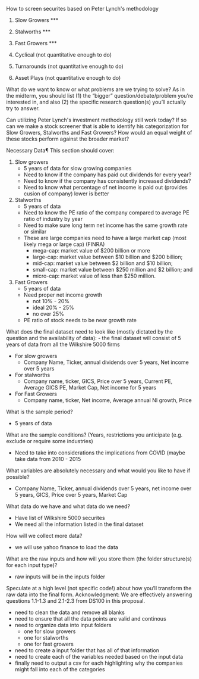 How to screen securites based on Peter Lynch's methodology
1. Slow Growers ***
2. Stalworths ***
3. Fast Growers ***

4. Cyclical (not quantitative enough to do)
5. Turnarounds (not quantitative enough to do)
6. Asset Plays (not quantitative enough to do)

What do we want to know or what problems are we trying to solve? As in the midterm, you should list (1) the “bigger” question/debate/problem you’re interested in, and also (2) the specific research question(s) you’ll actually try to answer.

Can utilizing Peter Lynch's investment methodology still work today? If so can we make a stock screener that is able to identify his categorization for Slow Growers, Stalworths and Fast Growers? How would an equal weight of these stocks perform against the broader market? 


Necessary Data¶
This section should cover:
1. Slow growers
    - 5 years of data for slow growing companies 
    - Need to know if the company has paid out dividends for every year?
    - Need to know if the company has consistently increased dividends?
    - Need to know what percentage of net income is paid out (provides cusion of company) lower is better
2. Stalworths 
    - 5 years of data 
    - Need to know the PE ratio of the company compared to average PE ratio of industry by year
    - Need to make sure long term net income has the same growth rate or similar
    - These are large companies need to have a large market cap (most likely mega or large cap) (FINRA)
        - mega-cap: market value of $200 billion or more
        - large-cap: market value between $10 billion and $200 billion;
        - mid-cap: market value between $2 billion and $10 billion;
        - small-cap: market value between $250 million and $2 billion; and
        - micro-cap: market value of less than $250 million.
3. Fast Growers 
    - 5 years of data 
    - Need proper net income growth 
       - not 10% - 20%
       - ideal 20% - 25% 
       - no over 25% 
    - PE ratio of stock needs to be near growth rate 

What does the final dataset need to look like (mostly dictated by the question and the availability of data):
    - the final dataset will consist of 5 years of data from all the Wilkshire 5000 firms 
    
- For slow growers 
    - Company Name, Ticker, annual dividends over 5 years, Net income over 5 years 
- For stalworths 
    - Company name, ticker, GICS, Price over 5 years, Current PE, Average GICS PE, Market Cap, Net income for 5 years 
- For Fast Growers
    - Company name, ticker, Net income, Average annual NI growth, Price

What is the sample period?
- 5 years of data 

What are the sample conditions? (Years, restrictions you anticipate (e.g. exclude or require some industries)
- Need to take into considerations the implications from COVID (maybe take data from 2010 - 2015

What variables are absolutely necessary and what would you like to have if possible?
- Company Name, Ticker, annual dividends over 5 years, net income over 5 years, GICS, Price over 5 years, Market Cap

What data do we have and what data do we need?
- Have list of Wilkshire 5000 securites 
- We need all the information listed in the final dataset 

How will we collect more data?
- we will use yahoo finance to load the data 

What are the raw inputs and how will you store them (the folder structure(s) for each input type)?
- raw inputs will be in the inputs folder 

Speculate at a high level (not specific code!) about how you’ll transform the raw data into the final form.
Acknowledgment: We are effectively answering questions 1.1-1.3 and 2.1-2.3 from DS100 in this proposal.

- need to clean the data and remove all blanks 
- need to ensure that all the data points are valid and continous 
- need to organize data into input folders 
    - one for slow growers
    - one for stalworths 
    - one for fast growers 
- need to create a input folder that has all of that information 
- need to create each of the variables needed based on the input data 
- finally need to output a csv for each highlighting why the companies might fall into each of the categories 













